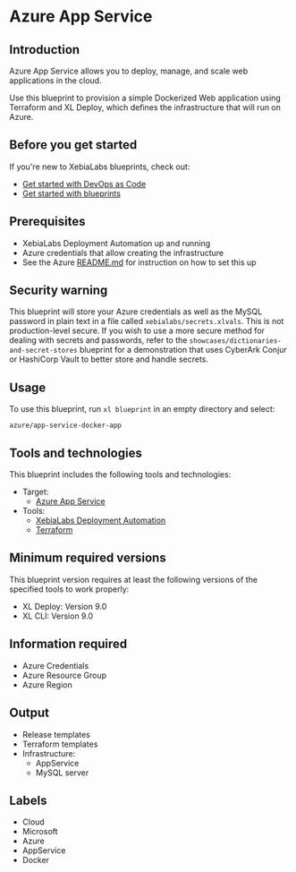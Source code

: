 # Azure App Service

## Introduction

Azure App Service allows you to deploy, manage, and scale web applications in the cloud.

Use this blueprint to provision a simple Dockerized Web application using Terraform and XL Deploy, which defines the infrastructure that will run on Azure.

## Before you get started

If you're new to XebiaLabs blueprints, check out:

* [Get started with DevOps as Code](https://docs.xebialabs.com/xl-release/concept/get-started-with-devops-as-code.html)
* [Get started with blueprints](https://docs.xebialabs.com/xl-release/concept/get-started-with-blueprints.html)

## Prerequisites

* XebiaLabs Deployment Automation up and running
* Azure credentials that allow creating the infrastructure
* See the Azure [README.md](https://github.com/xebialabs/blueprints/blob/master/azure/README.md) for instruction on how to set this up

## Security warning

This blueprint will store your Azure credentials as well as the MySQL password in plain text in a file called `xebialabs/secrets.xlvals`. This is not production-level secure. If you wish to use a more secure method for dealing with secrets and passwords, refer to the `showcases/dictionaries-and-secret-stores` blueprint for a demonstration that uses CyberArk Conjur or HashiCorp Vault to better store and handle secrets.

## Usage

To use this blueprint, run `xl blueprint` in an empty directory and select:

```plain
azure/app-service-docker-app
```

## Tools and technologies

This blueprint includes the following tools and technologies:

* Target:
  * [Azure App Service](https://azure.microsoft.com/en-in/services/app-service/)
* Tools:
  * [XebiaLabs Deployment Automation](https://xebialabs.com/products/xl-deploy/)
  * [Terraform](https://www.terraform.io/)

## Minimum required versions

This blueprint version requires at least the following versions of the specified tools to work properly:

* XL Deploy: Version 9.0
* XL CLI: Version 9.0

## Information required

* Azure Credentials
* Azure Resource Group
* Azure Region

## Output

* Release templates
* Terraform templates
* Infrastructure:
  * AppService
  * MySQL server

## Labels

* Cloud
* Microsoft
* Azure
* AppService
* Docker

